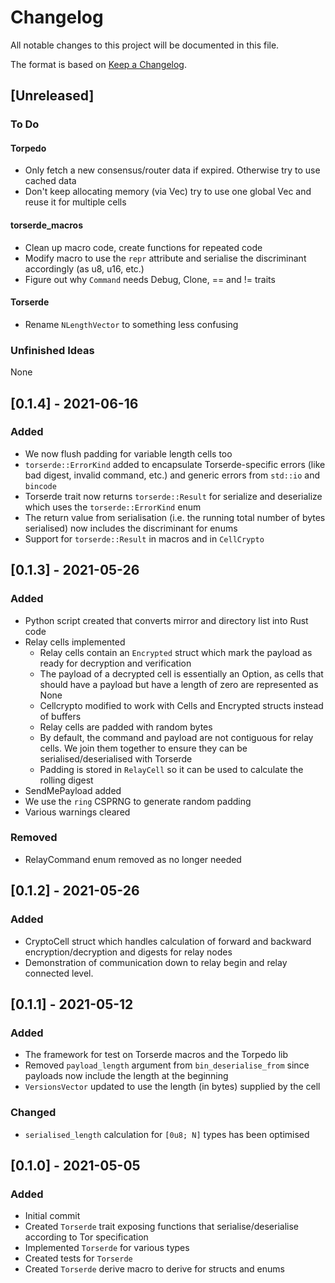 # Changelog
All notable changes to this project will be documented in this file.

The format is based on [Keep a Changelog](https://keepachangelog.com/en/1.0.0/).

## [Unreleased]
### To Do

#### Torpedo

- Only fetch a new consensus/router data if expired. Otherwise try to use cached data
- Don't keep allocating memory (via Vec) try to use one global Vec and reuse it for multiple cells

#### torserde_macros
- Clean up macro code, create functions for repeated code
- Modify macro to use the `repr` attribute and serialise the discriminant accordingly (as u8, u16, etc.)
- Figure out why `Command` needs Debug, Clone, == and != traits

#### Torserde
- Rename `NLengthVector` to something less confusing

### Unfinished Ideas
None

## [0.1.4] - 2021-06-16
### Added
- We now flush padding for variable length cells too
- `torserde::ErrorKind` added to encapsulate Torserde-specific errors (like bad digest, invalid command, etc.) and generic errors from `std::io` and `bincode`  
- Torserde trait now returns `torserde::Result` for serialize and deserialize which uses the `torserde::ErrorKind` enum
- The return value from serialisation (i.e. the running total number of bytes serialised) now includes the discriminant for enums
- Support for `torserde::Result` in macros and in `CellCrypto`

## [0.1.3] - 2021-05-26
### Added
- Python script created that converts mirror and directory list into Rust code
- Relay cells implemented
  - Relay cells contain an `Encrypted` struct which mark the payload as ready for decryption and verification
  - The payload of a decrypted cell is essentially an Option, as cells that should have a payload but have a length of zero are represented as None
  - Cellcrypto modified to work with Cells and Encrypted structs instead of buffers
  - Relay cells are padded with random bytes
  - By default, the command and payload are not contiguous for relay cells. We join them together to ensure they can be serialised/deserialised with Torserde
  - Padding is stored in `RelayCell` so it can be used to calculate the rolling digest
- SendMePayload added
- We use the `ring` CSPRNG to generate random padding 
- Various warnings cleared

### Removed
- RelayCommand enum removed as no longer needed

## [0.1.2] - 2021-05-26
### Added
- CryptoCell struct which handles calculation of forward and backward encryption/decryption and digests for relay nodes
- Demonstration of communication down to relay begin and relay connected level.

## [0.1.1] - 2021-05-12
### Added
- The framework for test on Torserde macros and the Torpedo lib
- Removed `payload_length` argument from `bin_deserialise_from` since payloads now include the length at the beginning
- `VersionsVector` updated to use the length (in bytes) supplied by the cell

### Changed
- `serialised_length` calculation for `[0u8; N]` types has been optimised

## [0.1.0] - 2021-05-05
### Added
- Initial commit
- Created `Torserde` trait exposing functions that serialise/deserialise according to Tor specification
- Implemented `Torserde` for various types
- Created tests for `Torserde`  
- Created `Torserde` derive macro to derive for structs and enums